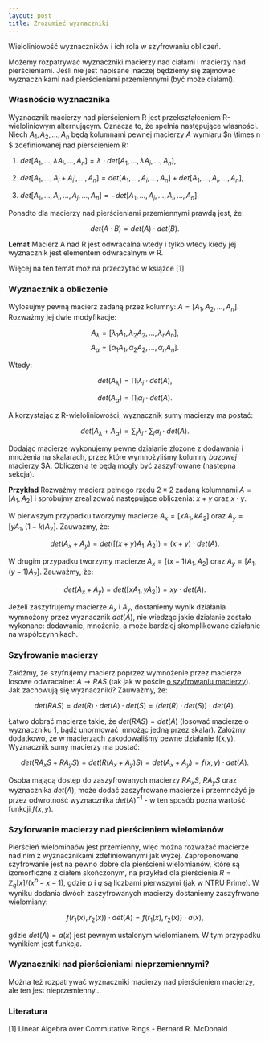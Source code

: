 ```yaml
---
layout: post
title: Zrozumieć wyznaczniki
---
```


Wieloliniowość wyznaczników i ich rola w szyfrowaniu obliczeń.

Możemy rozpatrywać wyznaczniki macierzy nad ciałami i macierzy nad pierścieniami.
Jeśli nie jest napisane inaczej będziemy się zajmować wyznacznikami nad pierścieniami przemiennymi (być może ciałami).

### Własnoście wyznacznika

Wyznacznik macierzy nad pierścieniem R jest przekształceniem R-wieloliniowym alternującym.
Oznacza to, że spełnia następujące własności. Niech $A_1, A_2, \ldots, A_n$ będą kolumnami pewnej macierzy $A$
wymiaru $n \times n $ zdefiniowanej nad pierścieniem R:

1. $det[A_1,\ldots,\lambda A_i,\ldots,A_n] = \lambda \cdot det[A_1,\ldots,\lambda A_i,\ldots,A_n]$,

2. $det[A_1,\ldots,A_i + A_i',\ldots,A_n] = det[A_1,\ldots,A_i,\ldots,A_n] + det[A_1,\ldots,A_i,\ldots,A_n]$,

3. $det[A_1,\ldots,A_i, \ldots, A_j,\ldots,A_n] = - det[A_1,\ldots,A_j, \ldots, A_i,\ldots,A_n]$.

Ponadto dla macierzy nad pierścieniami przemiennymi prawdą jest, że:

$$ det(A \cdot B) = det(A) \cdot det(B). $$

**Lemat** Macierz A nad R jest odwracalna wtedy i tylko wtedy kiedy jej wyznacznik jest elementem odwracalnym w R.

Więcej na ten temat moż na przeczytać w książce [1].

### Wyznacznik a obliczenie

Wylosujmy pewną macierz zadaną przez kolumny: $A = [A_1,A_2,\ldots,A_n]$. Rozważmy jej dwie modyfikacje:

$$A_{\lambda} = [\lambda_1 A_1, \lambda_2 A_2, \ldots, \lambda_n A_n],$$
$$A_{\alpha} = [\alpha_1 A_1, \alpha_2 A_2, \ldots, \alpha_n A_n]. $$

Wtedy:

$$ det(A_{\lambda}) = \prod_i \lambda_i \cdot det(A), $$

$$ det(A_{\alpha}) = \prod_i \alpha_i \cdot det(A). $$

A korzystając z R-wieloliniowości, wyznacznik sumy macierzy ma postać:

$$ det(A_{\lambda} + A_{\alpha}) = \sum_i \lambda_i \cdot \sum_i \alpha_i \cdot det(A).$$

Dodając macierze wykonujemy pewne działanie złożone z dodawania i mnożenia na skalarach, przez które
wymnożyliśmy kolumny *bazowej* macierzy $A. Obliczenia te będą mogły być zaszyfrowane (następna sekcja).

**Przykład** Rozważmy macierz pełnego rzędu $2 \times 2$ zadaną kolumnami $A=[A_1,A_2]$ i spróbujmy zrealizować
następujące obliczenia: $x + y$ oraz $x \cdot y.$

W pierwszym przypadku tworzymy macierze $A_x = [x A_1, k A_2]$ oraz $A_y = [y A_1, (1-k) A_2]$.
Zauważmy, że:

$$ det(A_x+A_y) = det([(x+y) A_1, A_2]) = (x+y) \cdot det(A).$$

W drugim przypadku tworzymy macierze $A_x = [(x-1) A_1, A_2]$ oraz $A_y = [A_1, (y-1) A_2]$.
Zauważmy, że:

$$ det(A_x+A_y) = det([xA_1, yA_2]) = xy \cdot det(A).$$

Jeżeli zaszyfrujemy macierze $A_x$ i $A_y$, dostaniemy wynik działania wymnożony przez wyznacznik $det(A)$,
nie wiedząc jakie działanie zostało wykonane: dodawanie, mnożenie, a może bardziej skomplikowane działanie
na współczynnikach.


### Szyfrowanie macierzy

Załóżmy, że szyfrujemy macierz poprzez wymnożenie przez macierze losowe odwracalne: $A \rightarrow RAS$
(tak jak w poście [o szyfrowaniu macierzy](https://keipie.github.io/matrix-enc)). Jak zachowują się wyznaczniki? Zauważmy, że:

$$ det(RAS) = det(R) \cdot det(A) \cdot det(S) = (det(R) \cdot det(S)) \cdot det(A). $$

Łatwo dobrać macierze takie, że $det(RAS) = det(A)$ (losować macierze o wyznaczniku 1, bądź unormować  mnożąc jedną przez skalar).
Załóżmy dodatkowo, że w macierzach zakodowaliśmy pewne działanie f(x,y). Wyznacznik sumy macierzy ma postać:

$$ det(RA_xS + RA_yS) = det(R(A_x+A_y)S) = det(A_x+A_y) = f(x,y) \cdot det(A). $$

Osoba mającą dostęp do zaszyfrowanych macierzy $RA_xS$, $RA_yS$ oraz wyznacznika $det(A)$, może dodać zaszyfrowane macierze
i przemnożyć je przez odwrotność wyznacznika $det(A)^{-1}$ - w ten sposób pozna wartość funkcji $f(x,y)$.

### Szyforwanie macierzy nad pierścieniem wielomianów

Pierścień wielominaów jest przemienny, więc można rozważać macierze nad nim z wyznacznikami zdefiniowanymi jak wyżej.
Zaproponowane szyfrowanie jest na pewno dobre dla pierścieni wielomianów, które są izomorficzne z ciałem skończonym,
na przykład dla pierścienia $R = \mathbb{Z}_q[x]/(x^p-x-1)$, gdzie $p$ i $q$ są liczbami pierwszymi (jak w NTRU Prime).
W wyniku dodania dwóch zaszyfrowanych macierzy dostaniemy zaszyfrwane wielomiany:

$$ f(r_1(x),r_2(x)) \cdot det(A) = f(r_1(x),r_2(x)) \cdot a(x), $$

gdzie $det(A) = a(x)$ jest pewnym ustalonym wielomianem. W tym przypadku wynikiem jest funkcja.


### Wyznaczniki nad pierścieniami nieprzemiennymi?

Można też rozpatrywać wyznaczniki macierzy nad pierścieniem macierzy, ale ten jest nieprzemienny...



### Literatura

[1] Linear Algebra over Commutative Rings - Bernard R. McDonald
